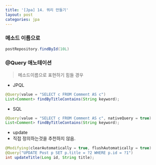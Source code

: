 ```yaml
---
title: '[Jpa] 14. 쿼리 만들기'
layout: post
categories: jpa
---
```


### 메소드 이름으로 
```java
postRepository.findById(10L)
```

### @Query 애노테이션
> 메소드이름으로 표현하기 힘들 경우

- JPQL
```java
@Query(value = "SELECT c FROM Comment AS c")
List<Comment> findByTitleContains(String keyword);
```

- SQL
```java
@Query(value = "SELECT c FROM Comment AS c", nativeQuery = true)
List<Comment> findByTitleContains(String keyword);
```

- update 
- 직접 정의하는것을 추천하지 않음.
```java
@Modifying(clearAutomatically = true, flushAutomatically = true)
@Query("UPDATE Post p SET p.title = ?2 WHERE p.id = ?1")
int updateTitle(Long id, String title);
```

